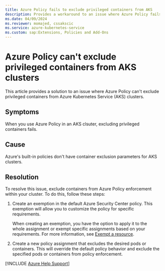 ```yaml
---
title: Azure Policy fails to exclude privileged containers from AKS
description: Provides a workaround to an issue where Azure Policy fails to exclude privileged containers from Azure Kubernetes Service (AKS).
ms.date: 04/09/2024
ms.reviewer: momajed, cssakscic 
ms.service: azure-kubernetes-service
ms.custom: sap:Extensions, Policies and Add-Ons
---
```

# Azure Policy can't exclude privileged containers from AKS clusters

This article provides a solution to an issue where Azure Policy can't exclude privileged containers from Azure Kubernetes Service (AKS) clusters.

## Symptoms

When you use Azure Policy in an AKS clsuter, excluding privileged containers fails.

## Cause

Azure's built-in policies don't have container exclusion parameters for AKS clusters.

## Resolution

To resolve this issue, exclude containers from Azure Policy enforcement within your cluster. To do this, follow these steps:

1. Create an exemption in the default Azure Security Center policy. This exemption will allow you to customize the policy for specific requirements. 

   When creating an exemption, you have the option to apply it to the whole assignment or exempt specific assignments based on your requirements. For more information, see [Exempt a resource](/azure/defender-for-cloud/exempt-resource).

2. Create a new policy assignment that excludes the desired pods or containers. This will override the default policy behavior and exclude the specified pods or containers from policy enforcement. 

[!INCLUDE [Azure Help Support](../../includes/azure-help-support.md)]
